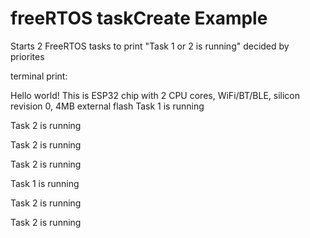 # freeRTOS taskCreate Example

Starts 2 FreeRTOS tasks to print "Task 1 or 2 is running" decided by priorites


terminal print:

Hello world!
This is ESP32 chip with 2 CPU cores, WiFi/BT/BLE, silicon revision 0, 4MB external flash
Task 1 is running

Task 2 is running

Task 2 is running

Task 2 is running

Task 1 is running

Task 2 is running

Task 2 is running
